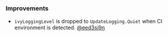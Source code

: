 ### Improvements

- `ivyLoggingLevel` is dropped to `UpdateLogging.Quiet` when CI environment is detected. [@eed3si9n][@eed3si9n]

  [@eed3si9n]: https://github.com/eed3si9n
